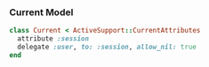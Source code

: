 ### Current Model

```rb
class Current < ActiveSupport::CurrentAttributes
  attribute :session
  delegate :user, to: :session, allow_nil: true
end
```

